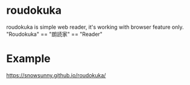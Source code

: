 # roudokuka
roudokuka is simple web reader, it's working with browser feature only.
"Roudokuka" == "朗読家" == "Reader"

# Example
https://snowsunny.github.io/roudokuka/
